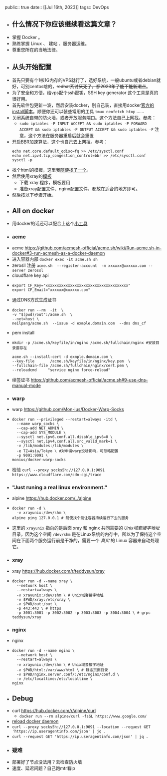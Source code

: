 public:: true
date:: [[Jul 16th, 2023]] 
tags:: DevOps

- ## 什么情况下你应该继续看这篇文章？
- 掌握 Docker 。
- 熟练掌握 Linux 、 建站 、服务器运维。
- 尊重您所在的当地法律。
- ## 从头开始配置
- 首先只要有个1核1G内存的VPS就行了，选好系统，一般ubuntu或者debian就好，可别centos啥的，~~redhat系讨厌死了，都2023年了能不能新潮点~~。
- 为了安全和方便，给vps配个ssh密钥，SSH key generator 这个工具是真的很好用。
- 首先软件包更新一波，然后安装docker，别自己装，直接用docker[官方的install脚本](https://github.com/docker/docker-install)。顺便你还可以装些常用的工具 `tmux neofetch htop` ……
- 关闭系统自带的防火墙，或者开放服务端口。这个方法自己上网找。~~[参考](https://isedu.top/index.php/archives/33/)~~：
	- `sudo iptables -P INPUT ACCEPT && sudo iptables -P FORWARD ACCEPT && sudo iptables -P OUTPUT ACCEPT && sudo iptables -F` 注意，这个方法在服务器重启后就会重置
- 开启BBR加速算法，这个也自己去上网搜。参考：
  ```shell
  echo net.core.default_qdisc=fq >> /etc/sysctl.conf
  echo net.ipv4.tcp_congestion_control=bbr >> /etc/sysctl.conf
  sysctl -p
  ```
- 找个html的模板，这里我[随便找了一个](https://github.com/kuzan-ux/Anime-world)。
- 然后使用xray的[模板](https://github.com/XTLS/Xray-examples)
	- 下载 xray 程序，模板要用
	- 准备xray配置文件、nginx配置文件，都放在适合的地方即可。
- 然后按以下步骤开始。
- ## All on docker
- 用docker的话还可以配合上这个[小工具](https://github.com/jesseduffield/lazydocker)
- ### acme
- acme https://github.com/acmesh-official/acme.sh/wiki/Run-acme.sh-in-docker#3-run-acmesh-as-a-docker-daemon
- 进入容器内部 `docker exec -it acme.sh sh`
- zerosll 注册 `acme.sh  --register-account  -m xxxxxx@xxxxxx.com --server zerossl`
- cloudflare key api
- ```shell
  export CF_Key="xxxxxxxxxxxxxxxxxxxxxxxxxxxxxxxxxxxxx"
  export CF_Email="xxxxxx@xxxxxx.com"
  ```
- 通过DNS方式生成证书
- ```shell
  docker run --rm  -it  \
  -v "$(pwd)/out":/acme.sh  \
  --net=host \
  neilpang/acme.sh  --issue -d exmple.domain.com  --dns dns_cf
  ```
- pem install
- ```shell
  mkdir -p /acme.sh/keyfile/in/nginx /acme.sh/fullchain/nginx #安装目录要存在
  
  acme.sh --install-cert -d exmple.domain.com \
  --key-file       /acme.sh/keyfile/in/nginx/key.pem  \
  --fullchain-file /acme.sh/fullchain/nginx/cert.pem \
  --reloadcmd     "service nginx force-reload"
  ```
- 续签证书 https://github.com/acmesh-official/acme.sh#9-use-dns-manual-mode
- ### warp
- warp https://github.com/Mon-ius/Docker-Warp-Socks
- ```shell
  docker run --privileged --restart=always -itd \
    --name warp_socks \
    --cap-add NET_ADMIN \
    --cap-add SYS_MODULE \
    --sysctl net.ipv6.conf.all.disable_ipv6=0 \
    --sysctl net.ipv4.conf.all.src_valid_mark=1 \
    -v /lib/modules:/lib/modules \
    -e TZ=Asia/Tokyo \ #对申请warp没啥影响，可忽略配置
    -p 9091:9091 \
  monius/docker-warp-socks
  ```
- 检验 `curl --proxy socks5h://127.0.0.1:9091 https://www.cloudflare.com/cdn-cgi/trace`
- ### "Just runing a real linux environment."
- alpine https://hub.docker.com/_/alpine
- ```shell
  docker run -d \
    -v xrayunix:/dev/shm \
  alpine ping 127.0.0.1 # 随便找个能让容器持续运行下去的服务
  ```
- 这里的 `xrayunix` 指向的是后面 xray 和 nginx 共同需要的 _Unix域套接字地址_ 目录，因为这个空间 `/dev/shm` 是在Linux系统的内存中，所以为了保持这个空间在下面两个服务运行前是干净的，需要一个 _真实_ 的 Linux 容器来自动处理它。
- ### xray
- xray https://hub.docker.com/r/teddysun/xray
- ```shell
  docker run -d --name xray \
    --network host \
    --restart=always \
    -v xrayunix:/dev/shm \ # Unix域套接字地址
    -v $PWD/xray:/etc/xray \
    -v $PWD/out:/out \
    -p 443:443 \ # https
    -p 3001:3001 -p 3002:3002 -p 3003:3003 -p 3004:3004 \ # grpc
  teddysun/xray
  ```
- ### nginx
- nginx
- ```shell
  docker run -d --name nginx \
    --network host \
    --restart=always \
    -v xrayunix:/dev/shm \ # Unix域套接字地址
    -v $PWD/html:/var/www/html \ # 静态页面目录
    -v $PWD/nginx.server.conf/:/etc/nginx/conf.d \
    -v /etc/localtime:/etc/localtime \
  nginx
  ```
- ## Debug
- curl https://hub.docker.com/r/alpine/curl
	- `docker run --rm alpine/curl -fsSL https://www.google.com/`
- [reload docker daemon](https://docs.docker.com/config/daemon/systemd/)
- `curl --proxy socks5h://127.0.0.1:9091 --location --request GET 'https://ip.useragentinfo.com/json' | jq .`
- `curl --request GET 'https://ip.useragentinfo.com/json' | jq .`
- ### 疑难
- 部署好了节点没法用？去检查防火墙
- 速度、延迟问题？自己跑mtr看ip